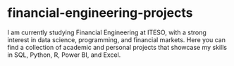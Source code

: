 # financial-engineering-projects
I am currently studying Financial Engineering at ITESO, with a strong interest in data science, programming, and financial markets.   Here you can find a collection of academic and personal projects that showcase my skills in SQL, Python, R, Power BI, and Excel.
